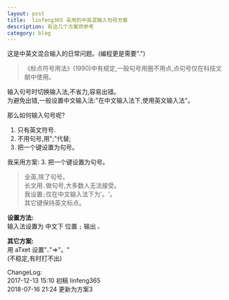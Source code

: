 ```yaml
---
layout: post
title:  linfeng365 采用的中英混输入句号方案
description: 有这几个方案供参考
category: blog
---
```


这是中英文混合输入的日常问题。(编程更是需要".")

>《标点符号用法》(1990)中有规定,一般句号用圈不用点,点句号仅在科技文献中使用。

输入句号时切换输入法,不省力,容易出错。  
为避免出错,一般设置中文输入法:"在中文输入法下,使用英文输入法"。
 
那么如何输入句号呢?

1. 只有英文符号.
2. 不用句号,用";"代替;
3. 把一个键设置为句号。


我采用方案: 3. 把一个键设置为句号。
> 全英,除了句号。  
> 长文用`.`做句号,大多数人无法接受。  
> 我设置`;`仅在中文输入法下为'。'。  
> 其它键保持英文标点。  

**设置方法:**  
输入法设置为 中文下 位置 `;` 输出 `。`   

**其它方案:**  
用 aTxet 设置".."=>"。"  
(不稳定,有时打不出)
 

ChangeLog:  
2017-12-13 15:10 初稿  linfeng365  
2018-07-16 21:24 更新为方案3



